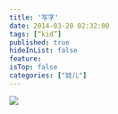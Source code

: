 ```yaml
---
title: '写字'
date: 2014-03-20 02:32:00
tags: [“kid”]
published: true
hideInList: false
feature: 
isTop: false
categories: ["娃儿"]
---
```



![](https://toshaojin.files.wordpress.com/2014/03/tumblr_n2qhllvunk1r311ono1_1280.jpg)